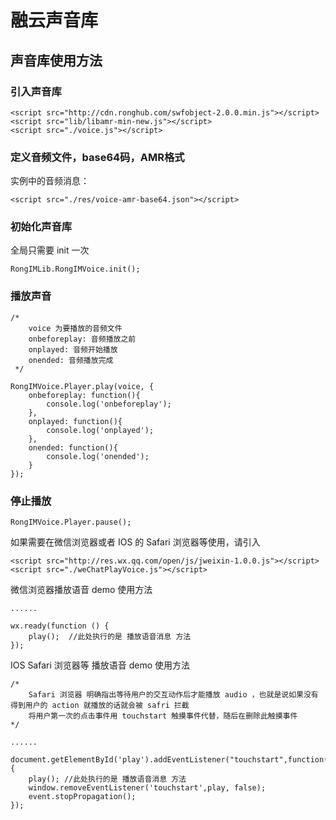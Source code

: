 # 融云声音库

## 声音库使用方法

### 引入声音库

```
<script src="http://cdn.ronghub.com/swfobject-2.0.0.min.js"></script>
<script src="lib/libamr-min-new.js"></script>
<script src="./voice.js"></script>
```

### 定义音频文件，base64码，AMR格式
实例中的音频消息：

```
<script src="./res/voice-amr-base64.json"></script>
```

### 初始化声音库
全局只需要 init 一次

```
RongIMLib.RongIMVoice.init();
```

### 播放声音

```
/* 
	voice 为要播放的音频文件
 	onbeforeplay: 音频播放之前
 	onplayed: 音频开始播放
 	onended: 音频播放完成
 */

RongIMVoice.Player.play(voice, {
    onbeforeplay: function(){
        console.log('onbeforeplay');
    },
    onplayed: function(){
        console.log('onplayed');
    },
    onended: function(){
        console.log('onended');
    }
});

```

### 停止播放

```
RongIMVoice.Player.pause();
```

如果需要在微信浏览器或者 IOS 的 Safari 浏览器等使用，请引入

```
<script src="http://res.wx.qq.com/open/js/jweixin-1.0.0.js"></script>
<script src="./weChatPlayVoice.js"></script>
```

微信浏览器播放语音 demo 使用方法

```
......

wx.ready(function () {
    play();  //此处执行的是 播放语音消息 方法
});
```

IOS Safari 浏览器等 播放语音 demo 使用方法

```
/*
	Safari 浏览器 明确指出等待用户的交互动作后才能播放 audio ，也就是说如果没有得到用户的 action 就播放的话就会被 safri 拦截
	将用户第一次的点击事件用 touchstart 触摸事件代替，随后在删除此触摸事件
*/

......

document.getElementById('play').addEventListener("touchstart",function(event){
    play(); //此处执行的是 播放语音消息 方法
    window.removeEventListener('touchstart',play, false);
    event.stopPropagation(); 
});
```
